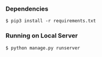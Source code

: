 ### Dependencies
```shell
$ pip3 install -r requirements.txt 
```
### Running on Local Server
```shell
$ python manage.py runserver
```

